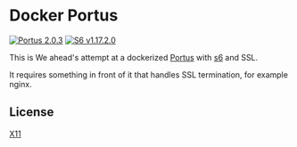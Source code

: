 # Docker Portus

[![Portus 2.0.3](https://img.shields.io/badge/portus-2.0.3-green.svg)](https://github.com/SUSE/Portus/releases/tag/2.0.3)
[![S6 v1.17.2.0](https://img.shields.io/badge/s6-v1.17.2.0-green.svg)](https://github.com/just-containers/s6-overlay/releases/tag/v1.17.2.0)

This is We ahead's attempt at a dockerized [Portus](http://port.us.org) with
[s6](http://skarnet.org/software/s6/) and SSL.

It requires something in front of it that handles SSL termination, for example
nginx.


## License

[X11](LICENSE)
